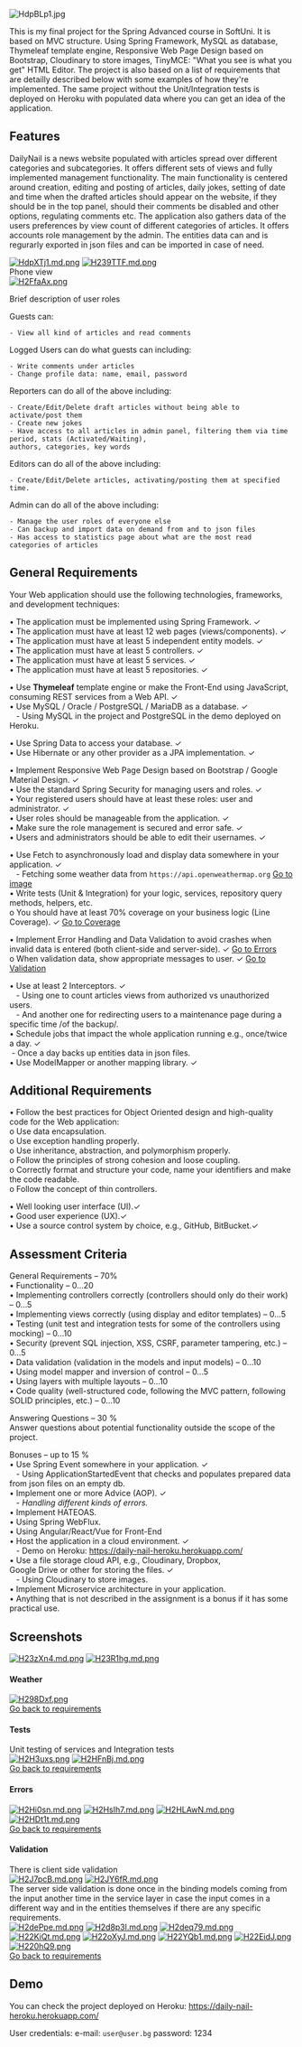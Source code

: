 
![HdpBLp1.jpg](https://iili.io/HdpBLp1.jpg)

This is my final project for the Spring Advanced course in SoftUni. 
It is based on MVC structure. Using Spring Framework, MySQL as database, Thymeleaf template engine, Responsive Web Page Design based on Bootstrap, Cloudinary to store images, TinyMCE: "What you see is what you get" HTML Editor.
The project is also based on a list of requirements that are detailly described below with some examples of how they're implemented.
The same project without the Unit/Integration tests is deployed on Heroku with populated data where you can get an idea of the application.


## Features
DailyNail is a news website populated with articles spread over different categories and subcategories.
It offers different sets of views and fully implemented management functionality. The main functionality is centered around creation, editing and posting of articles, daily jokes, setting of date and time when the drafted articles should appear on the website, if they should be in the top panel, should their comments be disabled and other options, regulating comments etc. The application also gathers data of the users preferences by view count of different categories of articles. It offers accounts role management by the admin. The entities data can and is regurarly exported in json files and can be imported in case of need.

[![HdpXTj1.md.png](https://iili.io/HdpXTj1.md.png)](https://freeimage.host/i/HdpXTj1)
[![H239TTF.md.png](https://iili.io/H239TTF.md.png)](https://freeimage.host/i/H239TTF)  
Phone view  
[![H2FfaAx.png](https://iili.io/H2FfaAx.png)](https://freeimage.host/bg)

Brief description of user roles

Guests can:

    - View all kind of articles and read comments
Logged Users can do what guests can including:

    - Write comments under articles
    - Change profile data: name, email, password

Reporters can do all of the above including:
    
    - Create/Edit/Delete draft articles without being able to activate/post them
    - Create new jokes
    - Have access to all articles in admin panel, filtering them via time period, stats (Activated/Waiting), 
    authors, categories, key words

Editors can do all of the above including:

    - Create/Edit/Delete articles, activating/posting them at specified time.
    
Admin can do all of the above including:

    - Manage the user roles of everyone else
    - Can backup and import data on demand from and to json files
    - Has access to statistics page about what are the most read categories of articles 


## General Requirements

Your Web application should use the following technologies, frameworks, and development techniques:


•	The application must be implemented using Spring Framework.                                             ✓  
•	The application must have at least 12 web pages (views/components).                         ✓  
•	The application must have at least 5 independent entity models.                             ✓  
•	The application must have at least 5 controllers.                                           ✓  
•	The application must have at least 5 services.                                              ✓  
•	The application must have at least 5 repositories.                                          ✓  

•	Use **Thymeleaf** template engine or make the Front-End using JavaScript, 			
consuming REST services from a Web API.                                                         ✓  
•	Use MySQL / Oracle / PostgreSQL / MariaDB as a database.                                    ✓  
&nbsp;&nbsp;&nbsp;- Using MySQL in the project and PostgreSQL in the demo deployed on Heroku.

•	Use Spring Data to access your database.                                                    ✓  
•	Use Hibernate or any other provider as a JPA implementation.                                ✓  

•	Implement Responsive Web Page Design based on Bootstrap / Google Material Design.           ✓  
•	Use the standard Spring Security for managing users and roles.                              ✓  
•	Your registered users should have at least these roles: user and administrator.             ✓  
•	User roles should be manageable from the application.                                       ✓  
•	Make sure the role management is secured and error safe.                                    ✓  
•	Users and administrators should be able to edit their usernames.                            ✓  

•	Use Fetch to asynchronously load and display data somewhere in your application.            ✓  
&nbsp;&nbsp;&nbsp;- Fetching some weather data from `https://api.openweathermap.org` [Go to image](#weather)  
•	Write tests (Unit & Integration) for your logic, services, repository query methods, helpers, etc.  
o	You should have at least 70% coverage on your business logic (Line Coverage). ✓ [Go to Coverage](#tests)       

•	Implement Error Handling and Data Validation to avoid crashes when invalid data is entered 
(both client-side and server-side). ✓ [Go to Errors](#errors)								                      
o	When validation data, show appropriate messages to user. ✓  [Go to Validation](#validation)

•	Use at least 2 Interceptors.										                ✓  
&nbsp;&nbsp;&nbsp;- Using one to count articles views from authorized vs unauthorized users.  
&nbsp;&nbsp;&nbsp;- And another one for redirecting users to a maintenance page during a specific time /of the backup/.  
•	Schedule jobs that impact the whole application running e.g., once/twice a day.		✓  
&nbsp;- Once a day backs up entities data in json files.  
•	Use ModelМapper or another mapping library.								            ✓  



## Additional Requirements
•	Follow the best practices for Object Oriented design and high-quality code for the Web application:  
    o	Use data encapsulation.  
    o	Use exception handling properly.  
    o	Use inheritance, abstraction, and polymorphism properly.  
    o	Follow the principles of strong cohesion and loose coupling.  
    o	Correctly format and structure your code, name your identifiers and make the code readable.  
    o	Follow the concept of thin controllers.  

•	Well looking user interface (UI).✓  
•	Good user experience (UX).✓  
•	Use a source control system by choice, e.g., GitHub, BitBucket.✓  



## Assessment Criteria
General Requirements – 70%   
•	Functionality – 0…20  
•	Implementing controllers correctly (controllers should only do their work) – 0...5  
•	Implementing views correctly (using display and editor templates) – 0…5  
•	Testing (unit test and integration tests for some of the controllers using mocking) – 0…10  
•	Security (prevent SQL injection, XSS, CSRF, parameter tampering, etc.) – 0…5  
•	Data validation (validation in the models and input models) – 0…10  
•	Using model mapper and inversion of control – 0…5  
•	Using layers with multiple layouts – 0…10  
•	Code quality (well-structured code, following the MVC pattern, following SOLID principles, etc.) – 0…10  

Answering Questions – 30 %  
Answer questions about potential functionality outside the scope of the project.  

Bonuses – up to 15 %  
•	Use Spring Event somewhere in your application.	  						            ✓  
&nbsp;&nbsp;&nbsp;- Using ApplicationStartedEvent that checks and populates prepared data from json files on an empty db.  
•	Implement one or more Advice (AOP).					  				                ✓  
&nbsp;&nbsp;&nbsp;- *Handling different kinds of errors.*  
•	Implement HATEOAS.  
•	Using Spring WebFlux.  
•	Using Angular/React/Vue for Front-End  
•	Host the application in a cloud environment.								        ✓  
&nbsp;&nbsp;&nbsp;- Demo on Heroku: https://daily-nail-heroku.herokuapp.com/  
•	Use a file storage cloud API, e.g., Cloudinary, Dropbox,   
        Google Drive or other for storing the files.	                                ✓  
&nbsp;&nbsp;&nbsp;- Using Cloudinary to store images.  
•	Implement Microservice architecture in your application.  
•	Anything that is not described in the assignment is a bonus if it has some practical use.   

## Screenshots
[![H23zXn4.md.png](https://iili.io/H23zXn4.md.png)](https://freeimage.host/i/H23zXn4)
[![H23R1hg.md.png](https://iili.io/H23R1hg.md.png)](https://freeimage.host/i/H23R1hg)

#### Weather
[![H298Dxf.png](https://iili.io/H298Dxf.png)](https://freeimage.host/bg)  
[Go back to requirements](#general-requirements)

#### Tests
Unit testing of services and Integration tests  
[![H2H3uxs.png](https://iili.io/H2H3uxs.png)](https://freeimage.host/bg)
[![H2HFnBj.md.png](https://iili.io/H2HFnBj.md.png)](https://freeimage.host/i/H2HFnBj)  
[Go back to requirements](#general-requirements)  

#### Errors
[![H2Hi0sn.md.png](https://iili.io/H2Hi0sn.md.png)](https://freeimage.host/i/H2Hi0sn)
[![H2HsIh7.md.png](https://iili.io/H2HsIh7.md.png)](https://freeimage.host/i/H2HsIh7)
[![H2HLAwN.md.png](https://iili.io/H2HLAwN.md.png)](https://freeimage.host/i/H2HLAwN)
[![H2HDt1t.md.png](https://iili.io/H2HDt1t.md.png)](https://freeimage.host/i/H2HDt1t)  
[Go back to requirements](#general-requirements) 

#### Validation
There is client side validation  
[![H2J7pcB.md.png](https://iili.io/H2J7pcB.md.png)](https://freeimage.host/i/H2J7pcB)
[![H2JY6fR.md.png](https://iili.io/H2JY6fR.md.png)](https://freeimage.host/i/H2JY6fR)  
The server side validation is done once in the binding models coming from the input another time in the service layer in case the input comes in a different way and in the entities themselves if there are any specific requirements.  
[![H2dePpe.md.png](https://iili.io/H2dePpe.md.png)](https://freeimage.host/i/H2dePpe)
[![H2d8p3l.md.png](https://iili.io/H2d8p3l.md.png)](https://freeimage.host/i/H2d8p3l)
[![H2deq79.md.png](https://iili.io/H2deq79.md.png)](https://freeimage.host/i/H2deq79)
[![H22KiQt.md.png](https://iili.io/H22KiQt.md.png)](https://freeimage.host/i/H22KiQt)
[![H22oXyJ.md.png](https://iili.io/H22oXyJ.md.png)](https://freeimage.host/i/H22oXyJ)
[![H22YQb1.md.png](https://iili.io/H22YQb1.md.png)](https://freeimage.host/i/H22YQb1)
[![H22EidJ.png](https://iili.io/H22EidJ.png)](https://freeimage.host/bg)
[![H220hQ9.png](https://iili.io/H220hQ9.png)](https://freeimage.host/bg)  
[Go back to requirements](#general-requirements) 
## Demo

You can check the project deployed on Heroku: https://daily-nail-heroku.herokuapp.com/

User credentials: 
e-mail: `user@user.bg` 
password: 1234

